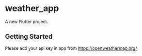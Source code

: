 # weather_app

A new Flutter project.

## Getting Started

Please add your api key in app from https://openweathermap.org/
